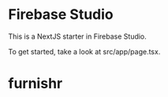 # Firebase Studio

This is a NextJS starter in Firebase Studio.

To get started, take a look at src/app/page.tsx.
# furnishr
